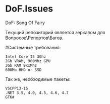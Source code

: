 # DoF.Issues
DoF: Song Of Fairy


Текущий репозиторий является зеркалом для Вопросов\Репортов\Багов.


#Системные требования:
```CSharp
Intel Core I5 3Ghz
2Gb VRAM, 900Mhz GPU
3Gb RAM 9xxMhz
600Mb HHD or SSD
```

Так же, необходимые пакеты:
```
VSCPP13-15
.NET 3.5, 4.0, 4.5, 4.6, 4.7
GTK#
```
